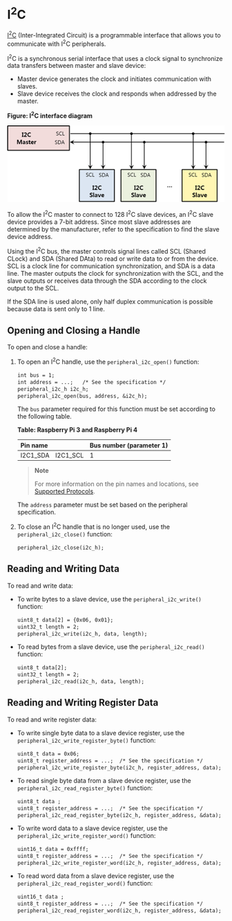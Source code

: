 # I<sup>2</sup>C

[I<sup>2</sup>C](https://en.wikipedia.org/wiki/I%C2%B2C) (Inter-Integrated Circuit) is a programmable interface that allows you to communicate with I<sup>2</sup>C peripherals.

I<sup>2</sup>C is a synchronous serial interface that uses a clock signal to synchronize data transfers between master and slave device:

-   Master device generates the clock and initiates communication with slaves.
-   Slave device receives the clock and responds when addressed by the master.

**Figure: I<sup>2</sup>C interface diagram**

![I2C interface diagram](media/peri_api_i2c_diagram.png)

To allow the I<sup>2</sup>C master to connect to 128 I<sup>2</sup>C slave devices, an I<sup>2</sup>C slave device provides a 7-bit address. Since most slave addresses are determined by the manufacturer, refer to the specification to find the slave device address.

Using the I<sup>2</sup>C bus, the master controls signal lines called SCL (Shared CLock) and SDA (Shared DAta) to read or write data to or from the device. SCL is a clock line for communication synchronization, and SDA is a data line. The master outputs the clock for synchronization with the SCL, and the slave outputs or receives data through the SDA according to the clock output to the SCL.

If the SDA line is used alone, only half duplex communication is possible because data is sent only to 1 line.

## Opening and Closing a Handle

To open and close a handle:

1.  To open an I<sup>2</sup>C handle, use the `peripheral_i2c_open()` function:

    ```
    int bus = 1;
    int address = ...;   /* See the specification */
    peripheral_i2c_h i2c_h;
    peripheral_i2c_open(bus, address, &i2c_h);
    ```

    The `bus` parameter required for this function must be set according to the following table.

    **Table: Raspberry Pi 3 and Raspberry Pi 4**

    Pin name  |           |Bus number (parameter 1)
    ----------|-----------|----------
    I2C1\_SDA | I2C1\_SCL | 1

    > **Note**
    >
    > For more information on the pin names and locations, see [Supported Protocols](peripheral-io-api.md#protocol).

    The `address` parameter must be set based on the peripheral specification.

2.  To close an I<sup>2</sup>C handle that is no longer used, use the `peripheral_i2c_close()` function:

    ```
    peripheral_i2c_close(i2c_h);
    ```

## Reading and Writing Data

To read and write data:

-   To write bytes to a slave device, use the `peripheral_i2c_write()` function:

    ```
    uint8_t data[2] = {0x06, 0x01};
    uint32_t length = 2;
    peripheral_i2c_write(i2c_h, data, length);
    ```

-   To read bytes from a slave device, use the `peripheral_i2c_read()` function:

    ```
    uint8_t data[2];
    uint32_t length = 2;
    peripheral_i2c_read(i2c_h, data, length);
    ```

## Reading and Writing Register Data

To read and write register data:

-   To write single byte data to a slave device register, use the `peripheral_i2c_write_register_byte()` function:

    ```
    uint8_t data = 0x06;
    uint8_t register_address = ...;  /* See the specification */
    peripheral_i2c_write_register_byte(i2c_h, register_address, data);
    ```

-   To read single byte data from a slave device register, use the `peripheral_i2c_read_register_byte()` function:

    ```
    uint8_t data ;
    uint8_t register_address = ...;  /* See the specification */
    peripheral_i2c_read_register_byte(i2c_h, register_address, &data);
    ```

-   To write word data to a slave device register, use the `peripheral_i2c_write_register_word()` function:

    ```
    uint16_t data = 0xffff;
    uint8_t register_address = ...;  /* See the specification */
    peripheral_i2c_write_register_word(i2c_h, register_address, data);
    ```

-   To read word data from a slave device register, use the `peripheral_i2c_read_register_word()` function:

    ```
    uint16_t data ;
    uint8_t register_address = ...;  /* See the specification */
    peripheral_i2c_read_register_word(i2c_h, register_address, &data);
    ```
